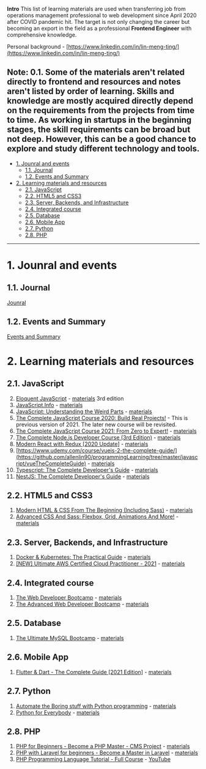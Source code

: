 **Intro**
This list of learning materials are used when transferring job from operations management professional to web development since April 2020 after COVID pandemic hit. The target is not only changing the career but becoming an export in the field as a professional **Frontend Engineer** with comprehensive knowledge.

Personal background - [https://www.linkedin.com/in/lin-meng-ting/](https://www.linkedin.com/in/lin-meng-ting/)

Note:
0.1. Some of the materials aren't related directly to frontend and resources and notes aren't listed by order of learning. Skills and knowledge are mostly acquired directly depend on the requirements from the projects from time to time. As working in startups in the beginning stages, the skill requirements can be broad but not deep. However, this can be a good chance to explore and study different technology and tools.
---

- [1. Jounral and events](#1-jounral-and-events)
  - [1.1. Journal](#11-journal)
  - [1.2. Events and Summary](#12-events-and-summary)
- [2. Learning materials and resources](#2-learning-materials-and-resources)
  - [2.1. JavaScript](#21-javascript)
  - [2.2. HTML5 and CSS3](#22-html5-and-css3)
  - [2.3. Server, Backends, and Infrastructure](#23-server-backends-and-infrastructure)
  - [2.4. Integrated course](#24-integrated-course)
  - [2.5. Database](#25-database)
  - [2.6. Mobile App](#26-mobile-app)
  - [2.7. Python](#27-python)
  - [2.8. PHP](#28-php)

---
# 1. Jounral and events
## 1.1. Journal
[Jounral](./resource/journal.md)

## 1.2. Events and Summary
[Events and Summary](./resource/README.md)

# 2. Learning materials and resources
## 2.1. JavaScript
2. [Eloquent JavaScript](./javascript/eloquentJS/README.md) - [materials](https://eloquentjavascript.net/) 3rd edition
3. [JavaScript.Info](./javascript/javascriptinfo/README.md) - [materials](https://javascript.info/)
4. [JavaScript: Understanding the Weird Parts](./javascript/understandingTheWeirdPartsInJS/README.md) - [materials](https://www.udemy.com/course/understand-javascript/)
5. [The Complete JavaScript Course 2020: Build Real Projects!](https://github.com/allenlin90/programmingLearning/tree/master/javascriptLearning/completeJavaScriptCourse2020) - This is previous version of 2021. The later new course will be revisited.
6. [The Complete JavaScript Course 2021: From Zero to Expert!]() - [materials](https://www.udemy.com/course/the-complete-javascript-course/)
7. [The Complete Node.js Developer Course (3rd Edition)](https://github.com/allenlin90/programmingLearning/tree/master/javascriptLearning/theCompleteNodejsDeveloperCourse) - [materials](https://www.udemy.com/course/the-complete-nodejs-developer-course-2/)
8. [Modern React with Redux [2020 Update]](https://github.com/allenlin90/programmingLearning/tree/master/javascriptLearning/modernReactWithRedux) - [materials](https://www.udemy.com/course/react-redux/)
9. [https://www.udemy.com/course/vuejs-2-the-complete-guide/](https://github.com/allenlin90/programmingLearning/tree/master/javascript/vueTheCompleteGuide) - [materials](https://www.udemy.com/course/vuejs-2-the-complete-guide/)
10. [Typescript: The Complete Developer's Guide](https://github.com/allenlin90/programmingLearning/tree/master/javascriptLearning/typeScriptTheCompleteDeveloperGuide) - [materials](https://www.udemy.com/course/typescript-the-complete-developers-guide/)
11. [NestJS: The Complete Developer's Guide](https://github.com/allenlin90/programmingLearning/tree/master/javascriptLearning/nestJSTheCompleteDeveloperGuide) - [materials](https://www.udemy.com/course/nestjs-the-complete-developers-guide/)

## 2.2. HTML5 and CSS3
1. [Modern HTML & CSS From The Beginning (Including Sass)](https://github.com/allenlin90/programmingLearning/tree/master/webDesign/modernHTMLAndCSSFromTheBeginning) - [materials](https://www.udemy.com/course/modern-html-css-from-the-beginning/)
2. [Advanced CSS And Sass: Flexbox, Grid, Animations And More!](https://github.com/allenlin90/programmingLearning/tree/master/webDesign/AdvancedCSSAndSass:Flexbox,Grid,AnimationsAndMore!) - [materials](https://www.udemy.com/course/advanced-css-and-sass/)

## 2.3. Server, Backends, and Infrastructure
1. [Docker & Kubernetes: The Practical Guide](https://github.com/allenlin90/programmingLearning/tree/master/serverAndBackend/dockerAndKubernetesThePracticalGuide) - [materials](https://www.udemy.com/course/docker-kubernetes-the-practical-guide/)
2. [[NEW] Ultimate AWS Certified Cloud Practitioner - 2021](https://github.com/allenlin90/programmingLearning/tree/master/serverAndBackend/ultimateAWSCertifiedCloudPractitioner) - [materials](https://www.udemy.com/course/aws-certified-cloud-practitioner-new/)

## 2.4. Integrated course
1. [The Web Developer Bootcamp](https://github.com/allenlin90/programmingLearning/tree/master/bootcamps/advancedDeveloperBootcamp) - [materials](https://www.udemy.com/course/the-web-developer-bootcamp/)
2. [The Advanced Web Developer Bootcamp](https://github.com/allenlin90/programmingLearning/tree/master/bootcamps/webDeveloperBootcamp) - [materials](https://www.udemy.com/course/the-advanced-web-developer-bootcamp/)

## 2.5. Database
1. [The Ultimate MySQL Bootcamp](https://github.com/allenlin90/programmingLearning/tree/master/database/theUltimateMySQLBootcamp##Managing-Triggers-and-a-Warning) - [materials](https://www.udemy.com/course/the-ultimate-mysql-bootcamp-go-from-sql-beginner-to-expert/)

## 2.6. Mobile App
1. [Flutter & Dart - The Complete Guide [2021 Edition]](https://github.com/allenlin90/programmingLearning/tree/master/mobileApp/flutterAndDartTheCompleteGuide2021Edition) - [materials](https://www.udemy.com/course/learn-flutter-dart-to-build-ios-android-apps/)

## 2.7. Python
1. [Automate the Boring stuff with Python programming](https://github.com/allenlin90/programmingLearning/tree/master/pythonLearning/automateTheBoringStuffWithPythonProgramming) - [materials](https://automatetheboringstuff.com/)
2. [Python for Everybody](https://github.com/allenlin90/programmingLearning/tree/master/pythonLearning/pythonForEveryone) - [materials](https://www.py4e.com/)

## 2.8. PHP
1. [PHP for Beginners - Become a PHP Master - CMS Project](https://github.com/allenlin90/programmingLearning/tree/master/php/PHPForBeginnersBecomeAPHPMasterCMSProject) - [materials](https://www.udemy.com/course/php-for-complete-beginners-includes-msql-object-oriented/)
2. [PHP with Laravel for beginners - Become a Master in Laravel](https://github.com/allenlin90/programmingLearning/tree/master/php/phpWithLaravelForBeginnersBecomeAMasterInLaravel) - [materials](https://www.udemy.com/course/php-with-laravel-for-beginners-become-a-master-in-laravel/)
3. [PHP Programming Language Tutorial - Full Course](https://github.com/allenlin90/programmingLearning/tree/master/php/youtube_phpProgrammingLanguageTutorial) - [YouTube](https://youtu.be/OK_JCtrrv-c)